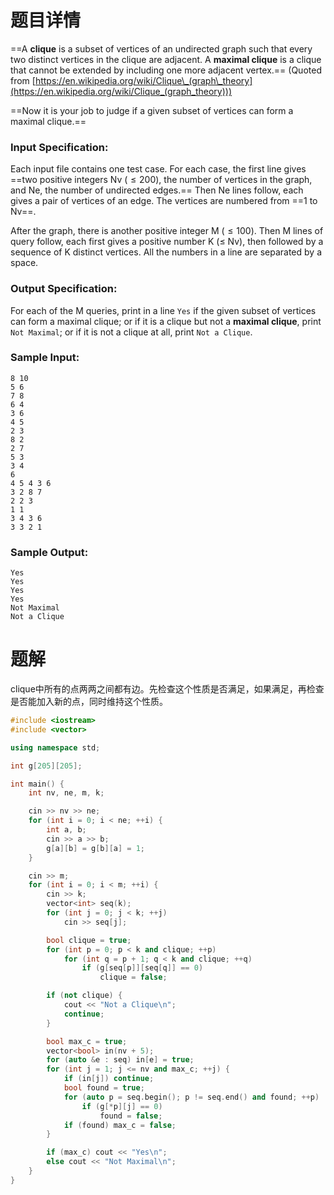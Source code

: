 # 题目详情
==A **clique** is a subset of vertices of an undirected graph such that every two distinct vertices in the clique are adjacent. A **maximal clique** is a clique that cannot be extended by including one more adjacent vertex.== (Quoted from [https://en.wikipedia.org/wiki/Clique\_(graph\_theory](https://en.wikipedia.org/wiki/Clique_(graph_theory)))

==Now it is your job to judge if a given subset of vertices can form a maximal clique.==

### Input Specification:

Each input file contains one test case. For each case, the first line gives ==two positive integers Nv ($\le 200$), the number of vertices in the graph, and Ne, the number of undirected edges.== Then Ne lines follow, each gives a pair of vertices of an edge. The vertices are numbered from ==1 to Nv==.

After the graph, there is another positive integer M ($\le 100$). Then M lines of query follow, each first gives a positive number K ($\le$ Nv), then followed by a sequence of K distinct vertices. All the numbers in a line are separated by a space.

### Output Specification:

For each of the M queries, print in a line `Yes` if the given subset of vertices can form a maximal clique; or if it is a clique but not a **maximal clique**, print `Not Maximal`; or if it is not a clique at all, print `Not a Clique`.

### Sample Input:

    8 10
    5 6
    7 8
    6 4
    3 6
    4 5
    2 3
    8 2
    2 7
    5 3
    3 4
    6
    4 5 4 3 6
    3 2 8 7
    2 2 3
    1 1
    3 4 3 6
    3 3 2 1


### Sample Output:

    Yes
    Yes
    Yes
    Yes
    Not Maximal
    Not a Clique
# 题解

clique中所有的点两两之间都有边。先检查这个性质是否满足，如果满足，再检查是否能加入新的点，同时维持这个性质。

```cpp
#include <iostream>
#include <vector>

using namespace std;

int g[205][205];

int main() {
    int nv, ne, m, k;

    cin >> nv >> ne;
    for (int i = 0; i < ne; ++i) {
        int a, b;
        cin >> a >> b;
        g[a][b] = g[b][a] = 1;
    }

    cin >> m;
    for (int i = 0; i < m; ++i) {
        cin >> k;
        vector<int> seq(k);
        for (int j = 0; j < k; ++j)
            cin >> seq[j];

        bool clique = true;
        for (int p = 0; p < k and clique; ++p)
            for (int q = p + 1; q < k and clique; ++q)
                if (g[seq[p]][seq[q]] == 0)
                    clique = false;

        if (not clique) {
            cout << "Not a Clique\n";
            continue;
        }

        bool max_c = true;
        vector<bool> in(nv + 5);
        for (auto &e : seq) in[e] = true;
        for (int j = 1; j <= nv and max_c; ++j) {
            if (in[j]) continue;
            bool found = true;
            for (auto p = seq.begin(); p != seq.end() and found; ++p)
                if (g[*p][j] == 0)
                    found = false;
            if (found) max_c = false;
        }

        if (max_c) cout << "Yes\n";
        else cout << "Not Maximal\n";
    }
}
```

